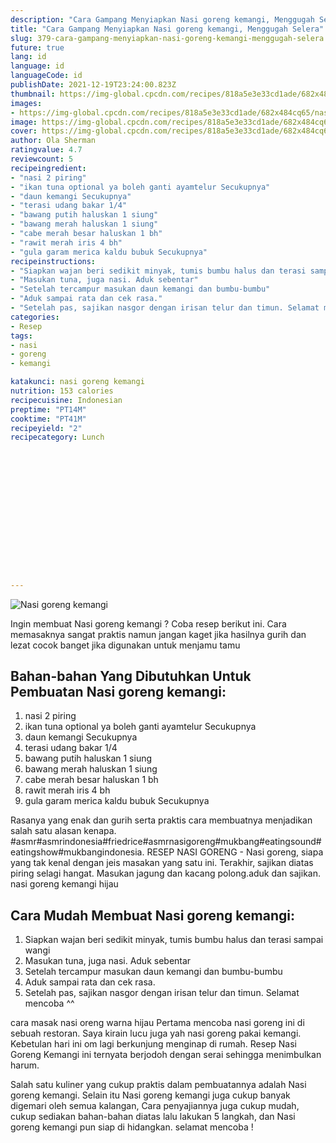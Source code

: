 ```yaml
---
description: "Cara Gampang Menyiapkan Nasi goreng kemangi, Menggugah Selera"
title: "Cara Gampang Menyiapkan Nasi goreng kemangi, Menggugah Selera"
slug: 379-cara-gampang-menyiapkan-nasi-goreng-kemangi-menggugah-selera
future: true
lang: id
language: id
languageCode: id
publishDate: 2021-12-19T23:24:00.823Z 
thumbnail: https://img-global.cpcdn.com/recipes/818a5e3e33cd1ade/682x484cq65/nasi-goreng-kemangi-foto-resep-utama.webp
images:
- https://img-global.cpcdn.com/recipes/818a5e3e33cd1ade/682x484cq65/nasi-goreng-kemangi-foto-resep-utama.webp
image: https://img-global.cpcdn.com/recipes/818a5e3e33cd1ade/682x484cq65/nasi-goreng-kemangi-foto-resep-utama.webp
cover: https://img-global.cpcdn.com/recipes/818a5e3e33cd1ade/682x484cq65/nasi-goreng-kemangi-foto-resep-utama.webp
author: Ola Sherman
ratingvalue: 4.7
reviewcount: 5
recipeingredient:
- "nasi 2 piring"
- "ikan tuna optional ya boleh ganti ayamtelur Secukupnya"
- "daun kemangi Secukupnya"
- "terasi udang bakar 1/4"
- "bawang putih haluskan 1 siung"
- "bawang merah haluskan 1 siung"
- "cabe merah besar haluskan 1 bh"
- "rawit merah iris 4 bh"
- "gula garam merica kaldu bubuk Secukupnya"
recipeinstructions:
- "Siapkan wajan beri sedikit minyak, tumis bumbu halus dan terasi sampai wangi"
- "Masukan tuna, juga nasi. Aduk sebentar"
- "Setelah tercampur masukan daun kemangi dan bumbu-bumbu"
- "Aduk sampai rata dan cek rasa."
- "Setelah pas, sajikan nasgor dengan irisan telur dan timun. Selamat mencoba ^^"
categories:
- Resep
tags:
- nasi
- goreng
- kemangi

katakunci: nasi goreng kemangi 
nutrition: 153 calories
recipecuisine: Indonesian
preptime: "PT14M"
cooktime: "PT41M"
recipeyield: "2"
recipecategory: Lunch


     
    
    
    
    
    
    
    
    
    
    
      
    
---
```



![Nasi goreng kemangi](https://img-global.cpcdn.com/recipes/818a5e3e33cd1ade/682x484cq65/nasi-goreng-kemangi-foto-resep-utama.webp)

Ingin membuat Nasi goreng kemangi ? Coba resep berikut ini. Cara memasaknya sangat praktis namun jangan kaget jika hasilnya gurih dan lezat cocok banget jika digunakan untuk menjamu tamu

<!--inarticleads1-->

## Bahan-bahan Yang Dibutuhkan Untuk Pembuatan Nasi goreng kemangi:

1. nasi 2 piring
1. ikan tuna optional ya boleh ganti ayamtelur Secukupnya
1. daun kemangi Secukupnya
1. terasi udang bakar 1/4
1. bawang putih haluskan 1 siung
1. bawang merah haluskan 1 siung
1. cabe merah besar haluskan 1 bh
1. rawit merah iris 4 bh
1. gula garam merica kaldu bubuk Secukupnya

Rasanya yang enak dan gurih serta praktis cara membuatnya menjadikan salah satu alasan kenapa. #asmr#asmrindonesia#friedrice#asmrnasigoreng#mukbang#eatingsound#eatingshow#mukbangindonesia. RESEP NASI GORENG - Nasi goreng, siapa yang tak kenal dengan jeis masakan yang satu ini. Terakhir, sajikan diatas piring selagi hangat. Masukan jagung dan kacang polong.aduk dan sajikan. nasi goreng kemangi hijau 

<!--inarticleads2-->

## Cara Mudah Membuat Nasi goreng kemangi:

1. Siapkan wajan beri sedikit minyak, tumis bumbu halus dan terasi sampai wangi
1. Masukan tuna, juga nasi. Aduk sebentar
1. Setelah tercampur masukan daun kemangi dan bumbu-bumbu
1. Aduk sampai rata dan cek rasa.
1. Setelah pas, sajikan nasgor dengan irisan telur dan timun. Selamat mencoba ^^


cara masak nasi oreng warna hijau Pertama mencoba nasi goreng ini di sebuah restoran. Saya kirain lucu juga yah nasi goreng pakai kemangi. Kebetulan hari ini om lagi berkunjung menginap di rumah. Resep Nasi Goreng Kemangi ini ternyata berjodoh dengan serai sehingga menimbulkan harum. 

Salah satu kuliner yang cukup praktis dalam pembuatannya adalah  Nasi goreng kemangi. Selain itu  Nasi goreng kemangi  juga cukup banyak digemari oleh semua kalangan, Cara penyajiannya juga cukup mudah, cukup sediakan bahan-bahan diatas lalu lakukan 5 langkah, dan  Nasi goreng kemangi  pun siap di hidangkan. selamat mencoba !

